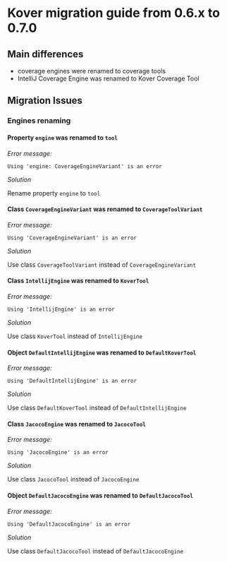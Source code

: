 # Kover migration guide from 0.6.x to 0.7.0

## Main differences
- coverage engines were renamed to coverage tools
- IntelliJ Coverage Engine was renamed to Kover Coverage Tool



## Migration Issues
### Engines renaming
#### Property `engine` was renamed to `tool`
_Error message:_

```
Using 'engine: CoverageEngineVariant' is an error
```

_Solution_

Rename property `engine` to `tool`

#### Class `CoverageEngineVariant` was renamed to `CoverageToolVariant`
_Error message:_

```
Using 'CoverageEngineVariant' is an error
```

_Solution_

Use class `CoverageToolVariant` instead of `CoverageEngineVariant`

#### Class `IntellijEngine` was renamed to `KoverTool`
_Error message:_

```
Using 'IntellijEngine' is an error
```

_Solution_

Use class `KoverTool` instead of `IntellijEngine`

#### Object `DefaultIntellijEngine` was renamed to `DefaultKoverTool`
_Error message:_

```
Using 'DefaultIntellijEngine' is an error
```

_Solution_

Use class `DefaultKoverTool` instead of `DefaultIntellijEngine`


#### Class `JacocoEngine` was renamed to `JacocoTool`
_Error message:_

```
Using 'JacocoEngine' is an error
```

_Solution_

Use class `JacocoTool` instead of `JacocoEngine`

#### Object `DefaultJacocoEngine` was renamed to `DefaultJacocoTool`
_Error message:_

```
Using 'DefaultJacocoEngine' is an error
```

_Solution_

Use class `DefaultJacocoTool` instead of `DefaultJacocoEngine`
